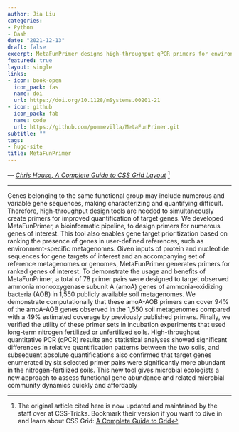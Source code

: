 ```yaml
---
author: Jia Liu
categories:
- Python
- Bash
date: "2021-12-13"
draft: false
excerpt: MetaFunPrimer designs high-throughput qPCR primers for environmental abundant microbiome functional genes. 
featured: true
layout: single
links:
- icon: book-open
  icon_pack: fas
  name: doi
  url: https://doi.org/10.1128/mSystems.00201-21
- icon: github
  icon_pack: fab
  name: code
  url: https://github.com/pommevilla/MetaFunPrimer.git
subtitle: ""
tags:
- hugo-site
title: MetaFunPrimer
---
```


*— [Chris House, A Complete Guide to CSS Grid Layout](http://chris.house/blog/a-complete-guide-css-grid-layout/)* [^1]

---
Genes belonging to the same functional group may include numerous
and variable gene sequences, making characterizing and quantifying difficult.
Therefore, high-throughput design tools are needed to simultaneously create primers for improved quantification of target genes. We developed MetaFunPrimer, a
bioinformatic pipeline, to design primers for numerous genes of interest. This tool
also enables gene target prioritization based on ranking the presence of genes in
user-defined references, such as environment-specific metagenomes. Given inputs of
protein and nucleotide sequences for gene targets of interest and an accompanying
set of reference metagenomes or genomes, MetaFunPrimer generates primers for
ranked genes of interest. To demonstrate the usage and benefits of MetaFunPrimer,
a total of 78 primer pairs were designed to target observed ammonia monooxygenase subunit A (amoA) genes of ammonia-oxidizing bacteria (AOB) in 1,550 publicly
available soil metagenomes. We demonstrate computationally that these amoA-AOB
primers can cover 94% of the amoA-AOB genes observed in the 1,550 soil metagenomes compared with a 49% estimated coverage by previously published primers.
Finally, we verified the utility of these primer sets in incubation experiments that
used long-term nitrogen fertilized or unfertilized soils. High-throughput quantitative
PCR (qPCR) results and statistical analyses showed significant differences in relative
quantification patterns between the two soils, and subsequent absolute quantifications also confirmed that target genes enumerated by six selected primer pairs were
significantly more abundant in the nitrogen-fertilized soils. This new tool gives microbial ecologists a new approach to assess functional gene abundance and related
microbial community dynamics quickly and affordably

[^1]: The original article cited here is now updated and maintained by the staff over at CSS-Tricks. Bookmark their version if you want to dive in and learn about CSS Grid: [A Complete Guide to Grid](https://css-tricks.com/snippets/css/complete-guide-grid/)
